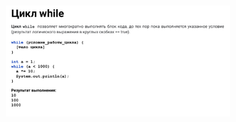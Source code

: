 ![](https://github.com/Extertom/Notebook_my/blob/5384cfc4efa113f3a2116c4c73dc2f45788653a9/images/while.png)


